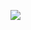 <a href="https://velog.io/@hanminss" target="_blank"><img src="https://img.shields.io/badge/velog-13b886?style=flat-square&logo=5D87BF&logoColor=white"/></a>

